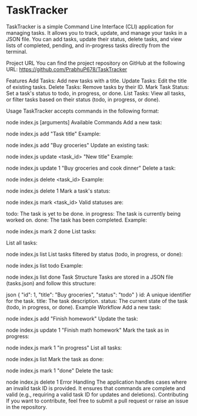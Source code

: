 # TaskTracker

TaskTracker is a simple Command Line Interface (CLI) application for managing tasks. It allows you to track, update, and manage your tasks in a JSON file. You can add tasks, update their status, delete tasks, and view lists of completed, pending, and in-progress tasks directly from the terminal.

Project URL
You can find the project repository on GitHub at the following URL: https://github.com/PrabhuP678/TaskTracker

Features
Add Tasks: Add new tasks with a title.
Update Tasks: Edit the title of existing tasks.
Delete Tasks: Remove tasks by their ID.
Mark Task Status: Set a task's status to todo, in progress, or done.
List Tasks: View all tasks, or filter tasks based on their status (todo, in progress, or done).

Usage
TaskTracker accepts commands in the following format:

node index.js <command> [arguments]
Available Commands
Add a new task:

node index.js add "Task title"
Example:

node index.js add "Buy groceries"
Update an existing task:

node index.js update <task_id> "New title"
Example:

node index.js update 1 "Buy groceries and cook dinner"
Delete a task:

node index.js delete <task_id>
Example:

node index.js delete 1
Mark a task's status:

node index.js mark <task_id> <status>
Valid statuses are:

todo: The task is yet to be done.
in progress: The task is currently being worked on.
done: The task has been completed.
Example:

node index.js mark 2 done
List tasks:

List all tasks:

node index.js list
List tasks filtered by status (todo, in progress, or done):

node index.js list todo
Example:

node index.js list done
Task Structure
Tasks are stored in a JSON file (tasks.json) and follow this structure:

json
{
"id": 1,
"title": "Buy groceries",
"status": "todo"
}
id: A unique identifier for the task.
title: The task description.
status: The current state of the task (todo, in progress, or done).
Example Workflow
Add a new task:

node index.js add "Finish homework"
Update the task:

node index.js update 1 "Finish math homework"
Mark the task as in progress:

node index.js mark 1 "in progress"
List all tasks:

node index.js list
Mark the task as done:

node index.js mark 1 "done"
Delete the task:

node index.js delete 1
Error Handling
The application handles cases where an invalid task ID is provided.
It ensures that commands are complete and valid (e.g., requiring a valid task ID for updates and deletions).
Contributing
If you want to contribute, feel free to submit a pull request or raise an issue in the repository.

